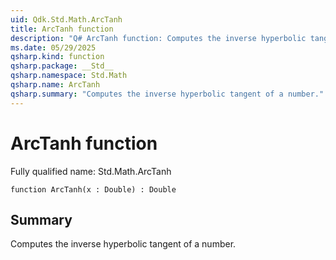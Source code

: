 ```yaml
---
uid: Qdk.Std.Math.ArcTanh
title: ArcTanh function
description: "Q# ArcTanh function: Computes the inverse hyperbolic tangent of a number."
ms.date: 05/29/2025
qsharp.kind: function
qsharp.package: __Std__
qsharp.namespace: Std.Math
qsharp.name: ArcTanh
qsharp.summary: "Computes the inverse hyperbolic tangent of a number."
---
```


# ArcTanh function

Fully qualified name: Std.Math.ArcTanh

```qsharp
function ArcTanh(x : Double) : Double
```

## Summary
Computes the inverse hyperbolic tangent of a number.
